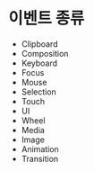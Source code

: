 # 이벤트 종류

 - Clipboard
 - Composition
 - Keyboard
 - Focus
 - Mouse
 - Selection
 - Touch
 - UI
 - Wheel
 - Media
 - Image
 - Animation
 - Transition